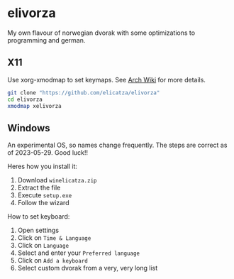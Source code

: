 # elivorza
My own flavour of norwegian dvorak with some optimizations to programming and german.

## X11
Use xorg-xmodmap to set keymaps.
See [Arch Wiki](https://wiki.archlinux.org/title/Xmodmap) for more details.
```sh
git clone "https://github.com/elicatza/elivorza"
cd elivorza
xmodmap xelivorza
```

## Windows
An experimental OS, so names change frequently.
The steps are correct as of 2023-05-29. Good luck!!

Heres how you install it:
1. Download `winelicatza.zip`
2. Extract the file
3. Execute `setup.exe`
4. Follow the wizard

How to set keyboard:
1. Open settings
2. Click on `Time & Language`
3. Click on `Language`
4. Select and enter your `Preferred language`
5. Click on `Add a keyboard`
6. Select custom dvorak from a very, very long list

